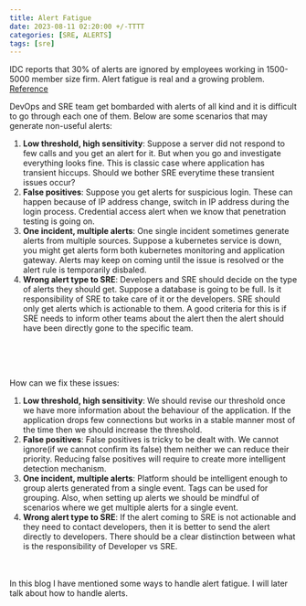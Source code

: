 ```yaml
---
title: Alert Fatigue
date: 2023-08-11 02:20:00 +/-TTTT
categories: [SRE, ALERTS]
tags: [sre]
---
```


IDC reports that 30% of alerts are ignored by employees working in 1500-5000 member size firm. Alert fatigue is real and a growing problem. [Reference](https://www.criticalstart.com/resources/in-cybersecurity-every-alert-matters/)

DevOps and SRE team get bombarded with alerts of all kind and it is difficult to go through each one of them. 
Below are some scenarios that may generate non-useful alerts:
1. **Low threshold, high sensitivity**: Suppose a server did not respond to few calls and you get an alert for it. But when you go and investigate everything looks fine. This is classic case where application has transient hiccups. Should we bother SRE everytime these transient issues occur?
2. **False positives**: Suppose you get alerts for suspicious login. These can happen because of IP address change, switch in IP address during the login process. Credential access alert when we know that penetration testing is going on.
3. **One incident, multiple alerts**: One single incident sometimes generate alerts from multiple sources. Suppose a kubernetes service is down, you might get alerts form both kubernetes monitoring and application gateway. Alerts may keep on coming until the issue is resolved or the alert rule is temporarily disbaled.
4. **Wrong alert type to SRE**: Developers and SRE should decide on the type of alerts they should get. Suppose a database is going to be full. Is it responsibility of SRE to take care of it or the developers. SRE should only get alerts which is actionable to them. A good criteria for this is if SRE needs to inform other teams about the alert then the alert should have been directly gone to the specific team. 
<br>
<br>
<br>


How can we fix these issues:
1. **Low threshold, high sensitivity**: We should revise our threshold once we have more information about the behaviour of the application. If the application drops few connections but works in a stable manner most of the time then we should increase the threshold.
2. **False positives**: False positives is tricky to be dealt with. We cannot ignore(if we cannot confirm its false) them neither we can reduce their priority. Reducing false positives will require to create more intelligent detection mechanism.
3. **One incident, multiple alerts**: Platform should be intelligent enough to group alerts generated from a single event. Tags can be used for grouping. Also, when setting up alerts we should be mindful of scenarios where we get multiple alerts for a single event.
4. **Wrong alert type to SRE**: If the alert coming to SRE is not actionable and they need to contact developers, then it is better to send the alert directly to developers. There should be a clear distinction between what is the responsibility of Developer vs SRE.
<br>
<br>
In this blog I have mentioned some ways to handle alert fatigue. I will later talk about how to handle alerts.
